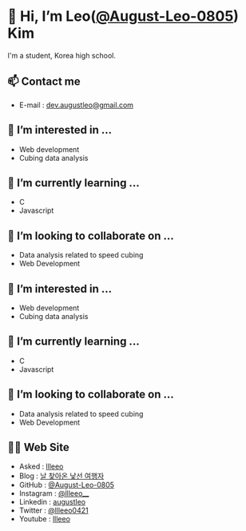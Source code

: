 # **👋 Hi, I’m Leo([@August-Leo-0805](https://github.com/August-Leo-0805)) Kim**

I'm a student, Korea high school.

## **📫 Contact me**
- E-mail : dev.augustleo@gmail.com

## **👀 I’m interested in ...**
- Web development
- Cubing data analysis

## **🌱 I’m currently learning ...**
- C
- Javascript

## **💞️ I’m looking to collaborate on ...**
- Data analysis related to speed cubing
- Web Development

## **👀 I’m interested in ...**
- Web development
- Cubing data analysis

## **🌱 I’m currently learning ...**
- C
- Javascript

## **💞️ I’m looking to collaborate on ...**
- Data analysis related to speed cubing
- Web Development

## **🧑‍💻 Web Site**
- Asked : [llleeo](https://asked.kr/llleeo)
- Blog : [날 찾아온 낯선 여행자](https://llleeo0421.tistory.com)
- GitHub : [@August-Leo-0805](https://github.com/August-Leo-0805)
- Instagram : [@llleeo__](https://instagram.com/llleeo__)
- Linkedin : [augustleo](https://www.linkedin.com/in/augustleo/)
- Twitter : [@llleeo0421](https://twitter.com/llleeo0421)
- Youtube : [llleeo](https://www.youtube.com/channel/UCoHALWM5iYLzsrytWGbNCxg)

<!---
August-Leo-0805/August-Leo-0805 is a ✨ special ✨ repository because its `README.md` (this file) appears on your GitHub profile.
You can click the Preview link to take a look at your changes.
--->
